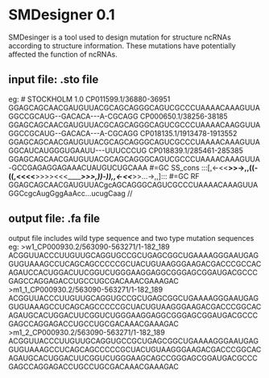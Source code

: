 # SMDesigner 0.1
SMDesinger is a tool used to design mutation for structure ncRNAs according to structure information. These mutations have potentially affected the function of ncRNAs.

## input file: .sto file
eg:   # STOCKHOLM 1.0
      CP011599.1/36880-36951     GGAGCAGCAACGAUGUUACGCAGCAGGGCAGUCGCCCUAAAACAAAGUUAGGCCGCAUG--GACACA---A-CGCAGG
      CP000650.1/38256-38185     GGAGCAGCAACGAUGUUACGCAGCAGGGCAGUCGCCCUAAAACAAGGUUAGGCCGCAUG--GACACA---A-CGCAGG
      CP018135.1/1913478-1913552 GGAGCAGCAACGAUGUUACGCAGCAGGGCAGUCGCCCUAAAACAAAGUUAGGCAUCAUGGGUGAAUU---UUUCCCUG
      CP018839.1/285461-285385   GGAGCAGCAACGAUGUUACGCAGCAGGGCAGUCGCCCUAAAACAAAGUUA-GCCGAGAGGAGAAACUAUGUCUGCAAA
      #=GC SS_cons               :::[,<-<<____>>->,,((-((,<<<<____>>>><<<_______>>>,))-)),,<-<<___>>...->,,]:::
      #=GC RF                    GGAGCAGCAACGAUGUUACgcAGCAGGGCAGUCGCCCUAAAACAAAGUUAGGCcgcAugGggAaAcc...ucugCaag
      //

## output file: .fa file 
output file includes wild type sequence and two type mutation sequences 
eg:   >w1_CP000930.2/563090-563271/1-182_189
      ACGGUUACCCUUGUUGCAGGUGCCGCUGAGCGGCUGAAAAGGGAAUGAGGUGUAAAGCCUCAGCAGCCCCCGCUACUGUAAGGGAAGACGACCCGCCACAGAUCCACUGGACUUCGGUCUGGGAAGGAGGCGGGAGCGGAUGACGCCCGAGCCAGGAGACCUGCCUGCGACAAACGAAAGAC
      >m1_1_CP000930.2/563090-563271/1-182_189
      ACGGUUACCCUUGUUGCAGGUGCCGCUGAGCGGCUGAAAAGGGAAUGAGGUGUAAAGCCUCAGCAGCCCCCGCUACUGUAAGGGAAGACGACCCGGCACAGAUGCACUGGACUUCGGUCUGGGAAGGAGGCGGGAGCGGAUGACGCCCGAGCCAGGAGACCUGCCUGCGACAAACGAAAGAC
      >m1_2_CP000930.2/563090-563271/1-182_189
      ACGGUUACCCUUGUUGCAGGUGCCGCUGAGCGGCUGAAAAGGGAAUGAGGUGUAAAGCCUCAGCAGCCCCCGCUACUGUAAGGGAAGACGACCCGGCACAGAUGCACUGGACUUCGGUCUGGGAAGCAGCCGGGAGCGGAUGACGCCCGAGCCAGGAGACCUGCCUGCGACAAACGAAAGAC
